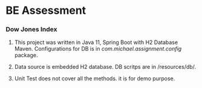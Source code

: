 # BE Assessment

### Dow Jones Index


1. This project was written in Java 11, Spring Boot with H2 Database Maven. Configurations for DB is in *com.michael.assignment.config* package.

2. Data source is embedded H2 database. DB scritps are in /resources/db/.

3. Unit Test does not cover all the methods. it is for demo purpose.

